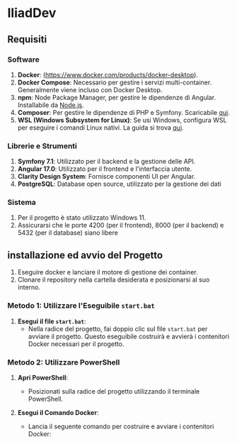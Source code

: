 # IliadDev

## Requisiti

### Software

1. **Docker**: (https://www.docker.com/products/docker-desktop).
2. **Docker Compose**: Necessario per gestire i servizi multi-container. Generalmente viene incluso con Docker Desktop.
3. **npm**: Node Package Manager, per gestire le dipendenze di Angular. Installabile da [Node.js](https://nodejs.org/).
4. **Composer**: Per gestire le dipendenze di PHP e Symfony. Scaricabile [qui](https://getcomposer.org/).
5. **WSL (Windows Subsystem for Linux)**: Se usi Windows, configura WSL per eseguire i comandi Linux nativi. La guida si trova [qui](https://docs.microsoft.com/en-us/windows/wsl/install).

### Librerie e Strumenti

1. **Symfony 7.1**: Utilizzato per il backend e la gestione delle API.
2. **Angular 17.0**: Utilizzato per il frontend e l'interfaccia utente.
3. **Clarity Design System**: Fornisce componenti UI per Angular.
4. **PostgreSQL**: Database open source, utilizzato per la gestione dei dati

### Sistema

1. Per il progetto è stato utilizzato Windows 11.
2. Assicurarsi che le porte 4200 (per il frontend), 8000 (per il backend) e 5432 (per il database) siano libere

## installazione ed avvio del Progetto

1. Eseguire docker e lanciare il motore di gestione dei container.
2. Clonare il repository nella cartella desiderata e posizionarsi al suo interno.

### Metodo 1: Utilizzare l'Eseguibile `start.bat`

1. **Esegui il file `start.bat`**:
   - Nella radice del progetto, fai doppio clic sul file `start.bat` per avviare il progetto. Questo eseguibile costruirà e avvierà i contenitori Docker necessari per il progetto.

### Metodo 2: Utilizzare PowerShell

1. **Apri PowerShell**:
   - Posizionati sulla radice del progetto utilizzando il terminale PowerShell.

2. **Esegui il Comando Docker**:
   - Lancia il seguente comando per costruire e avviare i contenitori Docker:
